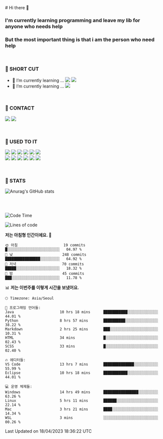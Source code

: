 <div>
# Hi there 👋

### I'm currently learning programming and leave my lib for anyone who needs help
### But the most important thing is that i am the person who need help

<br>

### 🚀 SHORT CUT

- 🔭 I’m currently learning ... <img src="https://img.shields.io/badge/Python-3776AB?style=plastic&logo=Python&logoColor=white"> <img src="https://img.shields.io/badge/C-A8B9CC?style=plastic&logo=C&logoColor=white">
- 🌱 I’m currently learning ... <img src="https://img.shields.io/badge/Tensorflow-FF6F00?style=plastic&logo=TensorFlow&logoColor=white">

<br>

### 📧 CONTACT
<a href="https://www.instagram.com/das_fef" target="_blank"><img src="https://img.shields.io/badge/Instagram-E4405F?style=plastic&logo=Instagram&logoColor=white"></a>
<img src="https://img.shields.io/badge/mealhouse3377@gmail.com-EA4335?style=plastic&logo=Gmail&logoColor=white">

<br>

### 📖 USED TO IT

<img src="https://img.shields.io/badge/Python-3776AB?style=plastic&logo=Python&logoColor=white"> <img src="https://img.shields.io/badge/C-A8B9CC?style=plastic&logo=C&logoColor=white"> <img src="https://img.shields.io/badge/Java-007396?style=plastic&logo=OpenJDK&logoColor=white"> <img src="https://img.shields.io/badge/Django-092E20?style=plastic&logo=Django&logoColor=white"> <img src="https://img.shields.io/badge/Tensorflow-FF6F00?style=plastic&logo=TensorFlow&logoColor=white"> <img src="https://img.shields.io/badge/R-276DC3?style=plastic&logo=R&logoColor=white"><br> 
<img src="https://img.shields.io/badge/MySql-4479A1?style=plastic&logo=MySql&logoColor=white"> <img src="https://img.shields.io/badge/MariaDB-003545?style=plastic&logo=MariaDB&logoColor=white"> <img src="https://img.shields.io/badge/Oracle-F80000?style=plastic&logo=Oracle&logoColor=white"> <img src="https://img.shields.io/badge/Jupyter-F37626?style=plastic&logo=Jupyter&logoColor=white"> <img src="https://img.shields.io/badge/Qt-41CD52?style=plastic&logo=Qt&logoColor=white"> <img src="https://img.shields.io/badge/SQLite-003B57?style=plastic&logo=SQLite&logoColor=white">

<br>

### 🔢 STATS
![Anurag's GitHub stats](https://github-readme-stats.vercel.app/api?username=dasfef&show_icons=true&theme=great-gatsby)

</div>

<br>
<br>

<!--START_SECTION:waka-->
![Code Time](http://img.shields.io/badge/Code%20Time-30%20hrs%2048%20mins-blue)

![Lines of code](https://img.shields.io/badge/%EC%A0%80%EB%8A%94%20%EC%97%AC%ED%83%9C%EA%B9%8C%EC%A7%80%20-4.3%20million%20%EC%A4%84%EC%9D%98%20%EC%BD%94%EB%93%9C%EB%A5%BC%20%EC%9E%91%EC%84%B1%ED%96%88%EC%96%B4%EC%9A%94.-blue)

**저는 아침형 인간이에요. 🐤** 

```text
🌞 아침                     19 commits          █░░░░░░░░░░░░░░░░░░░░░░░░   04.97 % 
🌆 낮　                     248 commits         ████████████████░░░░░░░░░   64.92 % 
🌃 저녁                     70 commits          █████░░░░░░░░░░░░░░░░░░░░   18.32 % 
🌙 밤　                     45 commits          ███░░░░░░░░░░░░░░░░░░░░░░   11.78 % 
```


📊 **저는 이번주를 이렇게 시간을 보냈어요.** 

```text
🕑︎ Timezone: Asia/Seoul

💬 프로그래밍 언어들: 
Java                     10 hrs 18 mins      ███████████░░░░░░░░░░░░░░   44.01 % 
Python                   8 hrs 57 mins       ██████████░░░░░░░░░░░░░░░   38.22 % 
Markdown                 2 hrs 25 mins       ███░░░░░░░░░░░░░░░░░░░░░░   10.31 % 
HTML                     34 mins             █░░░░░░░░░░░░░░░░░░░░░░░░   02.43 % 
SCSS                     33 mins             █░░░░░░░░░░░░░░░░░░░░░░░░   02.40 % 

🔥 에디터들: 
VS Code                  13 hrs 7 mins       ██████████████░░░░░░░░░░░   55.99 % 
Eclipse                  10 hrs 18 mins      ███████████░░░░░░░░░░░░░░   44.01 % 

💻 운영 체제들: 
Windows                  14 hrs 49 mins      ████████████████░░░░░░░░░   63.26 % 
Linux                    5 hrs 11 mins       ██████░░░░░░░░░░░░░░░░░░░   22.14 % 
Mac                      3 hrs 21 mins       ████░░░░░░░░░░░░░░░░░░░░░   14.34 % 
WSL                      3 mins              ░░░░░░░░░░░░░░░░░░░░░░░░░   00.26 % 
```


 Last Updated on 18/04/2023 18:36:22 UTC
<!--END_SECTION:waka-->
